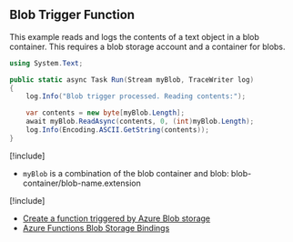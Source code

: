 ## Blob Trigger Function

This example reads and logs the contents of a text object in a blob container. This requires a blob storage account and a container for blobs.

```csharp
using System.Text;

public static async Task Run(Stream myBlob, TraceWriter log)
{  
    log.Info("Blob trigger processed. Reading contents:");

    var contents = new byte[myBlob.Length];
    await myBlob.ReadAsync(contents, 0, (int)myBlob.Length);
    log.Info(Encoding.ASCII.GetString(contents));
}
```

[!include[](../includes/takeaways-heading.md)]

- `myBlob` is a combination of the blob container and blob: blob-container/blob-name.extension

[!include[](../includes/read-more-heading.md)]

- [Create a function triggered by Azure Blob storage](https://docs.microsoft.com/en-us/azure/azure-functions/functions-create-storage-blob-triggered-function)
- [Azure Functions Blob Storage Bindings](https://docs.microsoft.com/en-us/azure/azure-functions/functions-bindings-storage-blob)